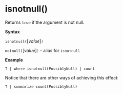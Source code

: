 # isnotnull()

Returns `true` if the argument is not null.

**Syntax**

`isnotnull(`[*value*]`)`

`notnull(`[*value*]`)` - alias for `isnotnull`

**Example**

<!-- csl -->
```
T | where isnotnull(PossiblyNull) | count
```

Notice that there are other ways of achieving this effect:

<!-- csl -->
```
T | summarize count(PossiblyNull)
```